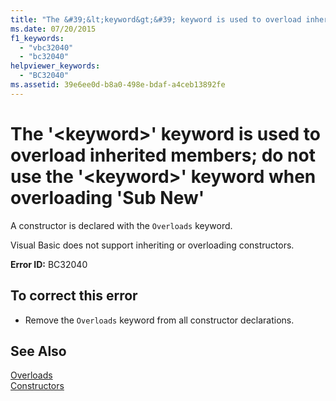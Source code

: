 ```yaml
---
title: "The &#39;&lt;keyword&gt;&#39; keyword is used to overload inherited members; do not use the &#39;&lt;keyword&gt;&#39; keyword when overloading &#39;Sub New&#39;"
ms.date: 07/20/2015
f1_keywords: 
  - "vbc32040"
  - "bc32040"
helpviewer_keywords: 
  - "BC32040"
ms.assetid: 39e6ee0d-b8a0-498e-bdaf-a4ceb13892fe
---
```

# The &#39;&lt;keyword&gt;&#39; keyword is used to overload inherited members; do not use the &#39;&lt;keyword&gt;&#39; keyword when overloading &#39;Sub New&#39;
A constructor is declared with the `Overloads` keyword.  
  
 Visual Basic does not support inheriting or overloading constructors.  
  
 **Error ID:** BC32040  
  
## To correct this error  
  
-   Remove the `Overloads` keyword from all constructor declarations.  
  
## See Also  
 [Overloads](../../visual-basic/language-reference/modifiers/overloads.md)  
 [Constructors](~/docs/visual-basic/programming-guide/concepts/object-oriented-programming.md#constructors)
